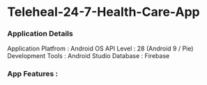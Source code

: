 # Teleheal-24-7-Health-Care-App
### Application Details
Application Platfrom : Android OS
API Level : 28 (Android 9 / Pie)
Development Tools : Android Studio
Database : Firebase

### App Features :


 
